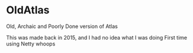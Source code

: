 # OldAtlas
Old, Archaic and Poorly Done version of Atlas

This was made back in 2015, and I had no idea what I was doing
First time using Netty whoops
